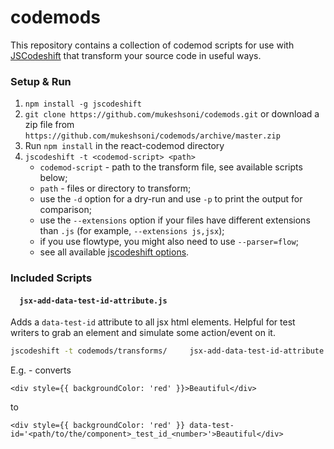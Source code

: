 # codemods
This repository contains a collection of codemod scripts for use with [JSCodeshift](https://github.com/facebook/jscodeshift) that transform your source code in useful ways.

### Setup & Run

1. `npm install -g jscodeshift`
1. `git clone https://github.com/mukeshsoni/codemods.git` or download a zip file from `https://github.com/mukeshsoni/codemods/archive/master.zip`
1. Run `npm install` in the react-codemod directory
1. `jscodeshift -t <codemod-script> <path>`
   * `codemod-script` - path to the transform file, see available scripts below;
   * `path` - files or directory to transform;
   * use the `-d` option for a dry-run and use `-p` to print the output for comparison;
   * use the `--extensions` option if your files have different extensions than `.js` (for example, `--extensions js,jsx`);
   * if you use flowtype, you might also need to use `--parser=flow`;
   * see all available [jscodeshift options](https://github.com/facebook/jscodeshift#usage-cli).

### Included Scripts

#### ` 	jsx-add-data-test-id-attribute.js`

Adds a `data-test-id` attribute to all jsx html elements. Helpful for test writers to grab an element and simulate some action/event on it.


```sh
jscodeshift -t codemods/transforms/ 	jsx-add-data-test-id-attribute.js <path>
```

E.g. - converts

```
<div style={{ backgroundColor: 'red' }}>Beautiful</div>
```

to

```
<div style={{ backgroundColor: 'red' }} data-test-id='<path/to/the/component>_test_id_<number>'>Beautiful</div>
```
